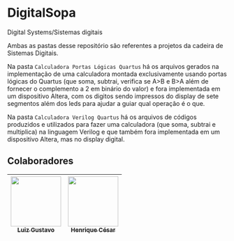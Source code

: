 # DigitalSopa
Digital Systems/Sistemas digitais

Ambas as pastas desse repositório são referentes a projetos da cadeira de Sistemas Digitais.

Na pasta `Calculadora Portas Lógicas Quartus` há os arquivos gerados na implementação de uma
calculadora montada exclusivamente usando portas lógicas do Quartus (que soma, subtrai,
verifica se A>B e B>A além de fornecer o complemento a 2 em binário do valor) e fora
implementada em um dispositivo Altera, com os digitos sendo impressos do display de sete
segmentos além dos leds para ajudar a guiar qual operação é o que.

Na pasta `Calculadora Verilog Quartus` há os arquivos de códigos produzidos e utilizados para
fazer uma calculadora (que soma, subtrai e multiplica) na linguagem Verilog e que também fora
implementada em um dispositivo Altera, mas no display digital.

## Colaboradores

|[<img src="https://avatars.githubusercontent.com/u/96800329?v=4" width=115><br><sub>Luiz Gustavo</sub>](https://github.com/Zed201)|[<img src="https://avatars.githubusercontent.com/u/129231720?v=4" width=115><br><sub>Henrique César</sub>](https://github.com/SapoSopa) |
| :---: | :---: | 
